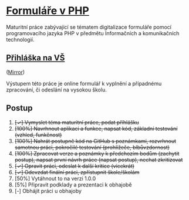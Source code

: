 [Formuláře v PHP](https://raw.github.com/dvorapa/Formulare-v-PHP/master/prace/2014_8.O_Dvořák_Pavel.docx)
===============

Maturitní práce zabývající se tématem digitalizace formuláře pomocí programovacího jazyka PHP v předmětu Informačních a komunikačních technologií.

[Přihláška na VŠ](http://prihlaskanavs.php5.cz/)
---------------
([Mirror](http://prihlaskanavs.dvorapa.cz/))

Výstupem této práce je online formulář k vyplnění a případnému zpracování, či odeslání na vysokou školu.

Postup
------

1. ~~[✓] Vymyslet téma maturitní práce, podat příhlášku~~
2. ~~[100%] Navrhnout aplikaci a funkce, napsat kód, základní testování (vzhled, funkčnost)~~
3. ~~[100%] Nahrát postupně kód na GitHub s poznámkami, rozvrhnout samotnou práci, pokročilé testování (prohlížeče, blbůvzdornost)~~
4. ~~[100%] Zpracovat verze a poznámky k předchozím bodům (zachytit postup), napsat první návrh práce (napsat postup), nechat zkritizovat~~
5. ~~[✓] Opravit práci, odeslat k další kritice (vícekrát)~~
6. ~~[✓] Odevzdat finální práci, zpřístupnit škole/školám~~
7. [50%] Vytáhnout to na verzi 1.0.0
8. [5%] Připravit podklady a prezentaci k obhajobě
9. [-] Obhájit práci u obhajoby